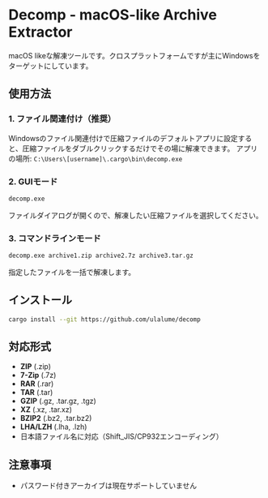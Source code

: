 # Decomp - macOS-like Archive Extractor

macOS likeな解凍ツールです。クロスプラットフォームですが主にWindowsをターゲットにしています。

## 使用方法

### 1. ファイル関連付け（推奨）
Windowsのファイル関連付けで圧縮ファイルのデフォルトアプリに設定すると、圧縮ファイルをダブルクリックするだけでその場に解凍できます。
アプリの場所: `C:\Users\[username]\.cargo\bin\decomp.exe`

### 2. GUIモード
```bash
decomp.exe
```
ファイルダイアログが開くので、解凍したい圧縮ファイルを選択してください。

### 3. コマンドラインモード
```bash
decomp.exe archive1.zip archive2.7z archive3.tar.gz
```
指定したファイルを一括で解凍します。

## インストール

```bash
cargo install --git https://github.com/ulalume/decomp
```

## 対応形式

- **ZIP** (.zip)
- **7-Zip** (.7z)
- **RAR** (.rar)
- **TAR** (.tar)
- **GZIP** (.gz, .tar.gz, .tgz)
- **XZ** (.xz, .tar.xz)
- **BZIP2** (.bz2, .tar.bz2)
- **LHA/LZH** (.lha, .lzh)
- 日本語ファイル名に対応（Shift_JIS/CP932エンコーディング）

## 注意事項

- パスワード付きアーカイブは現在サポートしていません
